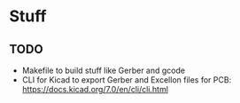 # Stuff

## TODO
* Makefile to build stuff like Gerber and gcode
* CLI for Kicad to export Gerber and Excellon files for PCB: https://docs.kicad.org/7.0/en/cli/cli.html